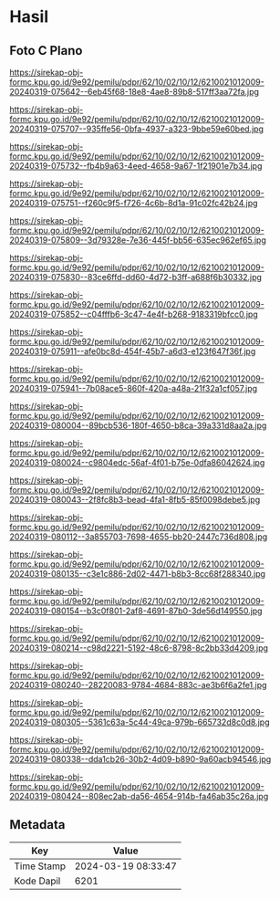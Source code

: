 # Hasil

## Foto C Plano

https://sirekap-obj-formc.kpu.go.id/9e92/pemilu/pdpr/62/10/02/10/12/6210021012009-20240319-075642--6eb45f68-18e8-4ae8-89b8-517ff3aa72fa.jpg

https://sirekap-obj-formc.kpu.go.id/9e92/pemilu/pdpr/62/10/02/10/12/6210021012009-20240319-075707--935ffe56-0bfa-4937-a323-9bbe59e60bed.jpg

https://sirekap-obj-formc.kpu.go.id/9e92/pemilu/pdpr/62/10/02/10/12/6210021012009-20240319-075732--fb4b9a63-4eed-4658-9a67-1f21901e7b34.jpg

https://sirekap-obj-formc.kpu.go.id/9e92/pemilu/pdpr/62/10/02/10/12/6210021012009-20240319-075751--f260c9f5-f726-4c6b-8d1a-91c02fc42b24.jpg

https://sirekap-obj-formc.kpu.go.id/9e92/pemilu/pdpr/62/10/02/10/12/6210021012009-20240319-075809--3d79328e-7e36-445f-bb56-635ec962ef65.jpg

https://sirekap-obj-formc.kpu.go.id/9e92/pemilu/pdpr/62/10/02/10/12/6210021012009-20240319-075830--83ce6ffd-dd60-4d72-b3ff-a688f6b30332.jpg

https://sirekap-obj-formc.kpu.go.id/9e92/pemilu/pdpr/62/10/02/10/12/6210021012009-20240319-075852--c04fffb6-3c47-4e4f-b268-9183319bfcc0.jpg

https://sirekap-obj-formc.kpu.go.id/9e92/pemilu/pdpr/62/10/02/10/12/6210021012009-20240319-075911--afe0bc8d-454f-45b7-a6d3-e123f647f36f.jpg

https://sirekap-obj-formc.kpu.go.id/9e92/pemilu/pdpr/62/10/02/10/12/6210021012009-20240319-075941--7b08ace5-860f-420a-a48a-21f32a1cf057.jpg

https://sirekap-obj-formc.kpu.go.id/9e92/pemilu/pdpr/62/10/02/10/12/6210021012009-20240319-080004--89bcb536-180f-4650-b8ca-39a331d8aa2a.jpg

https://sirekap-obj-formc.kpu.go.id/9e92/pemilu/pdpr/62/10/02/10/12/6210021012009-20240319-080024--c9804edc-56af-4f01-b75e-0dfa86042624.jpg

https://sirekap-obj-formc.kpu.go.id/9e92/pemilu/pdpr/62/10/02/10/12/6210021012009-20240319-080043--2f8fc8b3-bead-4fa1-8fb5-85f0098debe5.jpg

https://sirekap-obj-formc.kpu.go.id/9e92/pemilu/pdpr/62/10/02/10/12/6210021012009-20240319-080112--3a855703-7698-4655-bb20-2447c736d808.jpg

https://sirekap-obj-formc.kpu.go.id/9e92/pemilu/pdpr/62/10/02/10/12/6210021012009-20240319-080135--c3e1c886-2d02-4471-b8b3-8cc68f288340.jpg

https://sirekap-obj-formc.kpu.go.id/9e92/pemilu/pdpr/62/10/02/10/12/6210021012009-20240319-080154--b3c0f801-2af8-4691-87b0-3de56d149550.jpg

https://sirekap-obj-formc.kpu.go.id/9e92/pemilu/pdpr/62/10/02/10/12/6210021012009-20240319-080214--c98d2221-5192-48c6-8798-8c2bb33d4209.jpg

https://sirekap-obj-formc.kpu.go.id/9e92/pemilu/pdpr/62/10/02/10/12/6210021012009-20240319-080240--28220083-9784-4684-883c-ae3b6f6a2fe1.jpg

https://sirekap-obj-formc.kpu.go.id/9e92/pemilu/pdpr/62/10/02/10/12/6210021012009-20240319-080305--5361c63a-5c44-49ca-979b-665732d8c0d8.jpg

https://sirekap-obj-formc.kpu.go.id/9e92/pemilu/pdpr/62/10/02/10/12/6210021012009-20240319-080338--dda1cb26-30b2-4d09-b890-9a60acb94546.jpg

https://sirekap-obj-formc.kpu.go.id/9e92/pemilu/pdpr/62/10/02/10/12/6210021012009-20240319-080424--808ec2ab-da56-4654-914b-fa46ab35c26a.jpg


## Metadata

| Key        | Value               |
| ---------- | ------------------- |
| Time Stamp | 2024-03-19 08:33:47 |
| Kode Dapil | 6201                |



